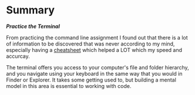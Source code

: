 # Summary


***Practice the Terminal***

From practicing the command line assignment I found out that there is a lot of information to be discovered that was never according to my mind, especially having a [cheatsheet](https://github.com/h4mz411y/reading-notes/blob/main/Prep%20Practice%20in%20the%20Terminal/CHEATSHEET.md) which helped a LOT which my speed and accurcay.


The terminal offers you access to your computer's file and folder hierarchy, and you navigate using your keyboard in the same way that you would in Finder or Explorer. It takes some getting used to, but building a mental model in this area is essential to working with code.
